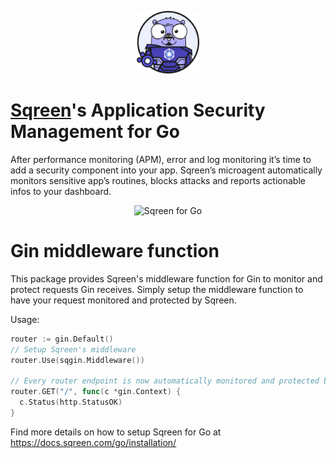 <p align="center">
<img width="20%" src="/doc/images/sqreen-gopher.png" alt="Sqreen for Go" title="Sqreen for Go" />
</p>

# [Sqreen](https://www.sqreen.com/)'s Application Security Management for Go

After performance monitoring (APM), error and log monitoring it’s time to add a
security component into your app. Sqreen’s microagent automatically monitors
sensitive app’s routines, blocks attacks and reports actionable infos to your
dashboard.

<p align="center">
<img width="80%" src="https://sqreen-assets.s3-eu-west-1.amazonaws.com/miscellaneous/dashboard.gif" alt="Sqreen for Go" title="Sqreen for Go" />
</p>

# Gin middleware function

This package provides Sqreen's middleware function for Gin to monitor and
protect requests Gin receives. Simply setup the middleware function to have your
request monitored and protected by Sqreen.

Usage:

```go
router := gin.Default()
// Setup Sqreen's middleware
router.Use(sqgin.Middleware())

// Every router endpoint is now automatically monitored and protected by Sqreen
router.GET("/", func(c *gin.Context) {
  c.Status(http.StatusOK)
}
```

Find more details on how to setup Sqreen for Go at
<https://docs.sqreen.com/go/installation/>